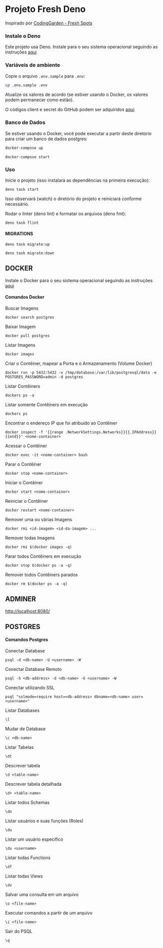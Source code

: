 # Projeto Fresh Deno

Inspirado por
[CodingGarden - Fresh Spots](https://github.com/CodingGarden/fresh-spots/)

### Instale o Deno

Este projeto usa Deno. Instale para o seu sistema operacional seguindo as
instruções [aqui](https://deno.land/#installation)

### Variáveis de ambiente

Copie o arquivo `.env.sample` para `.env`:

```sh
cp .env.sample .env
```

Atualize os valores de acordo (se estiver usando o Docker, os valores podem
permanecer como estão).

O códigos client e secret do GitHub podem ser adquiridos
[aqui](https://github.com/settings/applications/).

### Banco de Dados

Se estiver usando o Docker, você pode executar a partir deste diretório para
criar um banco de dados postgres:

```sh
docker-compose up
```

```
docker-compose start
```

### Uso

Inicie o projeto (isso instalará as dependências na primeira execução):

```
deno task start
```

Isso observará (watch) o diretório do projeto e reiniciará conforme necessário.

Rodar o linter (deno lint) e formatar os arquivos (deno fmt):

```
deno task flint
```

#### MIGRATIONS

```
deno task migrate:up
```

```
deno task migrate:down
```

## DOCKER

Instale o Docker para o seu sistema operacional seguindo as instruções
[aqui](https://www.docker.com/get-started/)

#### Comandos Docker

Buscar Imagens

```
docker search postgres
```

Baixar Imagem

```
docker pull postgres
```

Listar Imagens

```
docker images
```

Criar o Contêiner, mapear a Porta e o Armazenamento (Volume Docker)

```
docker run -p 5432:5432 -v /tmp/database:/var/lib/postgresql/data -e POSTGRES_PASSWORD=admin -d postgres
```

Listar Contêiners

```
dockers ps -a
```

Listar somente Contêiners em execução

```
dockers ps
```

Encontrar o endereço IP que foi atribuído ao Contêiner

```
docker inspect -f '{{range .NetworkSettings.Networks}}{{.IPAddress}}{{end}}' <nome-container>
```

Acessar o Contêiner

```
docker exec -it <nome-container> bash
```

Parar o Contêiner

```
docker stop <nome-container>
```

Iniciar o Contêiner

```
docker start <nome-container>
```

Reiniciar o Contêiner

```
docker restart <nome-container>
```

Remover uma ou várias Imagens

```
docker rmi <id-imagem> <id-da-imagem> ...
```

Remover todas Imagens

```
docker rmi $(docker images -q)
```

Parar todos Contêiners em execução

```
docker stop $(docker ps -a -q)
```

Remover todos Contêiners parados

```
docker rm $(docker ps -a -q)
```

## ADMINER

[http://localhost:8080/](http://localhost:8080/)

## POSTGRES

#### Comandos Postgres

Conectar Database

```
psql -d <db-name> -U <username> -W
```

Conectar Database Remoto

```
psql -h <db-address> -d <db-name> -U <username> -W
```

Conectar utilizando SSL

```
psql "sslmode=require host=<db-address> dbname=<db-name> user=<username>"
```

Listar Databases

```
\l
```

Mudar de Database

```
\c <db-name>
```

Listar Tabelas

```
\dt
```

Descrever tabela

```
\d <table-name>
```

Descrever tabela detalhada

```
\d+ <table-name>
```

Listar todos Schemas

```
\dn
```

Listar usuários e suas funções (Roles)

```
\du
```

Listar um usuário específico

```
\du <username>
```

Listar todas Functions

```
\df
```

Listar todas Views

```
\dv
```

Salvar uma consulta em um arquivo

```
\o <file-name>
```

Executar comandos a partir de um arquivo

```
\i <file-name>
```

Sair do PSQL

```
\q
```
